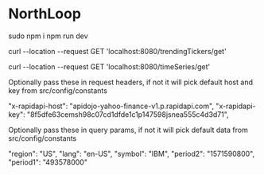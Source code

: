 # NorthLoop

sudo npm i
npm run dev


curl --location --request GET 'localhost:8080/trendingTickers/get'

curl --location --request GET 'localhost:8080/timeSeries/get'

Optionally pass these in request headers, if not it will pick default host and key from src/config/constants 

"x-rapidapi-host": "apidojo-yahoo-finance-v1.p.rapidapi.com",
"x-rapidapi-key": "8f5dfe63cemsh98c07cd1dfde1c1p147598jsnea555c4d3d71",



Optionally pass these in query params, if not it will pick default data from src/config/constants 
	
"region": "US",
"lang": "en-US",
"symbol": "IBM",
"period2": "1571590800",
"period1": "493578000"
